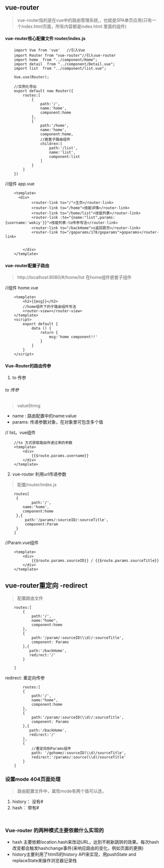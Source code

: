 ## vue-router
> vue-router指的是在vue中的路由管理系统,，也就是SPA单页应用(只有一个index.html页面，所有内容都是index.html 里面的组件)

#### vue-router核心配置文件 router/index.js

```
    import Vue from 'vue'   //引入Vue
    import Router from "vue-router"//引入vue-router
    import home  from "../component/Home";
    import detail  from "../component/Detail.vue";
    import list  from "../component/list.vue";
    
    Vue.use(Router);

    //实例化导出
    export default new Router({
        routes:[
            {
                path:'/',
                name:'home',
                component:home
            }, 
            {
                path:'/home',
                name:'home',
                component:home,
                //嵌套子路由组件
                children:[
                    path:'/list',
                    name:'list',
                    component:list
                ]
            }
        ]
    })

```
//组件 app.vue
```
    <template>
      <div>
            <router-link to="/">主页</router-link>
            <router-link to="/home">技能详情</router-link>
            <router-link to="/home/list">技能列表</router-link>
            <router-link :to="{name:"list",params:{username:'wokiy'}}">技能列表:to传参写法</router-link>
            <router-link to="/backHome">s返回首页</router-link>
            <router-link to="/goparams/178/goparams">goparams</router-link>
            
            
        </div>
    </template>

```

#### vue-router配置子路由
> http://localhost:8080/#/home/list 在home组件嵌套子组件

//组件 home.vue 
```
    <template>
        <h2>{{msg}}</h2>
        //home组件下的子路由组件写法
        <router-view></router-view>
    </template>
    <script>
        export default {
            data () {
                return {
                    msg:'home component!!'
                }
            }
        }
    </script>
```

#### Vue-Router的路由传参
1. to 传参

###### to 传参 
> <router-link :to="{name:xxx,params:{key:value}}">valueString</router-link>

* name : 路由配置中的name:value 
* params: 传递参数对象，在对象里可包含多个值

// list。vue组件
```
    //to 方式获取路由传递过来的参数
    <template>
        <div>
            {{$route.params.username}}
        </div>
    </template>

```


2. vue-router 利用url传递参数
> 配置/router/index.js

````
    routes[
     {
            path:'/',
        name:'home',
        component:home
     },{
         path:'/params/:sourceID/:sourceTitle',
         component:Param
     }
    ]
````

//Param.vue组件
````
    <template>
        <div>
            {{$route.params.sourceID}} / {{$route.params.sourceTitle}}
        </div>
    </template>
````

## vue-router重定向 -redirect
> 配置路由文件
````
    routes:[
        {
            path:'/',
            name:"home",
            component:home
        },
        {
            path:'/param/:sourceID(\\d)/:sourceTitle',
            component: Params
        },{
           path:'/backHome',
           redirect:'/' 
        }

    ]
````

redirect: 重定向传参
```
        routes:[
        {
            path:'/',
            name:"home",
            component:home
        },
        {
            path:'/param/:sourceID(\\d)/:sourceTitle',
            component: Params
        },{
           path:'/backHome',
           redirect:'/' 
        },
        {   
            //重定向到Params组件
            path: '/gohome/:sourceID(\\d)/sourceTitle',
            redirect:'/params/:source(\\d)/sourceTitle'
        }
    ]
```

### 设置mode 404页面处理
> 路由配置文件中，属性mode有两个值可以选，
1. history： 没有#
2. hash： 带有#

```
    
```
















### Vue-router 的两种模式主要依赖什么实现的

* hash 主要依赖location.hash来改动URL，达到不刷新跳转的效果。每次hash改变都会触发hashchange事件(来响应路由的变化，例如页面的更换)
* history主要利用了html5的history API来实现，用pushState and replaceState来操作浏览器记录栈



